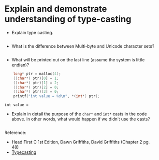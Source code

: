 # Explain and demonstrate understanding of type-casting

- Explain type casting.

```text

```

- What is the difference between Multi-byte and Unicode character sets?

```text

```

- What will be printed out on the last line (assume the system is little
  endian)?

```c
    long* ptr = malloc(4);
    ((char*) ptr)[0] = 1;
    ((char*) ptr)[1] = 2;
    ((char*) ptr)[2] = 0;
    ((char*) ptr)[3] = 0;
    printf("int value = %d\n", *(int*) ptr);
```

```text
int value =
```

- Explain in detail the purpose of the `char*` and `int*` casts in the
  code above. In other words, what would happen if we didn't use the casts?

```text

```


Reference:

- Head First C 1st Edition, Dawn Griffiths, David Griffiths (Chapter 2 pg. 48)
- [Typecasting](https://zhu45.org/posts/2017/Jan/19/typecasting-in-c/)
